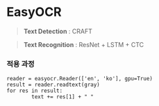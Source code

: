 # EasyOCR
> **Text Detection** : CRAFT

> **Text Recognition** : ResNet + LSTM + CTC
### 적용 과정
```
reader = easyocr.Reader(['en', 'ko'], gpu=True)
result = reader.readtext(gray)
for res in result:
        text += res[1] + " "
```



